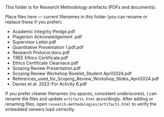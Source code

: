 This folder is for Research Methodology artefacts (PDFs and documents).

Place files here — current filenames in this folder (you can rename or replace these if you prefer):

- Academic Integrity Pledge.pdf
- Plagerism Acknowledgement .pdf
- Supervisor Letter.pdf
- Quantitative Presentation 1.pdf.pdf
- Research Protocol.docx.pdf
- TREE Ethics Certificate.pdf
- Ethics Certificate Clearnace.pdf
- Scoping Review Presentation.pdf
- Scoping Review Workshop Booklet_Student April2024.pdf
- References_used_for_Scoping_Review_Workshop_Slides_April2024.pdf
- Davies et al. 2022-For Activity 6.pdf

If you prefer cleaner filenames (no spaces, consistent underscores), I can rename the files and update `artifacts.html` accordingly. After adding or renaming files, open `research-methodologies/artifacts.html` to verify the embedded viewers load correctly.
